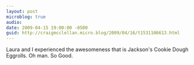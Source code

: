 ```yaml
---
layout: post
microblog: true
audio: 
date: 2009-04-15 19:00:00 -0500
guid: http://craigmcclellan.micro.blog/2009/04/16/t1531106613.html
---
```

Laura and I experienced the awesomeness that is Jackson's Cookie Dough Eggrolls.  Oh man.  So Good.
